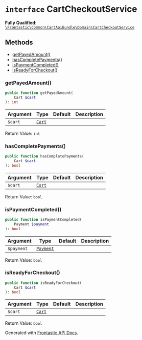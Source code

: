 # `interface`  CartCheckoutService

**Fully Qualified**: [`\Frontastic\Common\CartApiBundle\Domain\CartCheckoutService`](../../../../src/php/CartApiBundle/Domain/CartCheckoutService.php)

## Methods

* [getPayedAmount()](#getpayedamount)
* [hasCompletePayments()](#hascompletepayments)
* [isPaymentCompleted()](#ispaymentcompleted)
* [isReadyForCheckout()](#isreadyforcheckout)

### getPayedAmount()

```php
public function getPayedAmount(
    Cart $cart
): int
```

Argument|Type|Default|Description
--------|----|-------|-----------
`$cart`|[`Cart`](Cart.md)||

Return Value: `int`

### hasCompletePayments()

```php
public function hasCompletePayments(
    Cart $cart
): bool
```

Argument|Type|Default|Description
--------|----|-------|-----------
`$cart`|[`Cart`](Cart.md)||

Return Value: `bool`

### isPaymentCompleted()

```php
public function isPaymentCompleted(
    Payment $payment
): bool
```

Argument|Type|Default|Description
--------|----|-------|-----------
`$payment`|[`Payment`](Payment.md)||

Return Value: `bool`

### isReadyForCheckout()

```php
public function isReadyForCheckout(
    Cart $cart
): bool
```

Argument|Type|Default|Description
--------|----|-------|-----------
`$cart`|[`Cart`](Cart.md)||

Return Value: `bool`

Generated with [Frontastic API Docs](https://github.com/FrontasticGmbH/apidocs).
